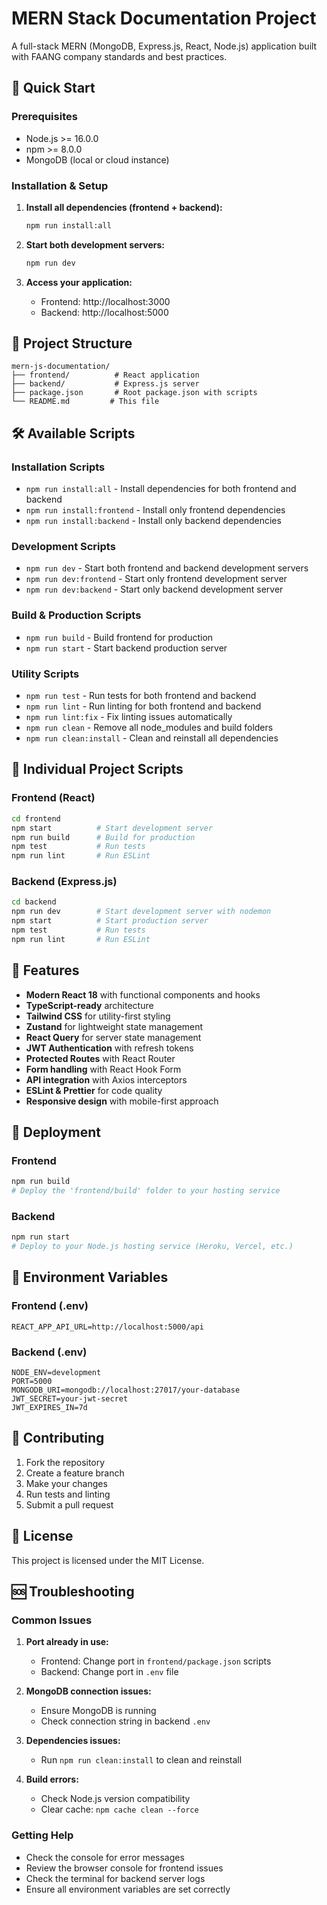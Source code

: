 # MERN Stack Documentation Project

A full-stack MERN (MongoDB, Express.js, React, Node.js) application built with FAANG company standards and best practices.

## 🚀 Quick Start

### Prerequisites
- Node.js >= 16.0.0
- npm >= 8.0.0
- MongoDB (local or cloud instance)

### Installation & Setup

1. **Install all dependencies (frontend + backend):**
   ```bash
   npm run install:all
   ```

2. **Start both development servers:**
   ```bash
   npm run dev
   ```

3. **Access your application:**
   - Frontend: http://localhost:3000
   - Backend: http://localhost:5000

## 📁 Project Structure

```
mern-js-documentation/
├── frontend/          # React application
├── backend/           # Express.js server
├── package.json       # Root package.json with scripts
└── README.md         # This file
```

## 🛠️ Available Scripts

### Installation Scripts
- `npm run install:all` - Install dependencies for both frontend and backend
- `npm run install:frontend` - Install only frontend dependencies
- `npm run install:backend` - Install only backend dependencies

### Development Scripts
- `npm run dev` - Start both frontend and backend development servers
- `npm run dev:frontend` - Start only frontend development server
- `npm run dev:backend` - Start only backend development server

### Build & Production Scripts
- `npm run build` - Build frontend for production
- `npm run start` - Start backend production server

### Utility Scripts
- `npm run test` - Run tests for both frontend and backend
- `npm run lint` - Run linting for both frontend and backend
- `npm run lint:fix` - Fix linting issues automatically
- `npm run clean` - Remove all node_modules and build folders
- `npm run clean:install` - Clean and reinstall all dependencies

## 🔧 Individual Project Scripts

### Frontend (React)
```bash
cd frontend
npm start          # Start development server
npm run build      # Build for production
npm test           # Run tests
npm run lint       # Run ESLint
```

### Backend (Express.js)
```bash
cd backend
npm run dev        # Start development server with nodemon
npm start          # Start production server
npm test           # Run tests
npm run lint       # Run ESLint
```

## 🌟 Features

- **Modern React 18** with functional components and hooks
- **TypeScript-ready** architecture
- **Tailwind CSS** for utility-first styling
- **Zustand** for lightweight state management
- **React Query** for server state management
- **JWT Authentication** with refresh tokens
- **Protected Routes** with React Router
- **Form handling** with React Hook Form
- **API integration** with Axios interceptors
- **ESLint & Prettier** for code quality
- **Responsive design** with mobile-first approach

## 🚀 Deployment

### Frontend
```bash
npm run build
# Deploy the 'frontend/build' folder to your hosting service
```

### Backend
```bash
npm run start
# Deploy to your Node.js hosting service (Heroku, Vercel, etc.)
```

## 📝 Environment Variables

### Frontend (.env)
```env
REACT_APP_API_URL=http://localhost:5000/api
```

### Backend (.env)
```env
NODE_ENV=development
PORT=5000
MONGODB_URI=mongodb://localhost:27017/your-database
JWT_SECRET=your-jwt-secret
JWT_EXPIRES_IN=7d
```

## 🤝 Contributing

1. Fork the repository
2. Create a feature branch
3. Make your changes
4. Run tests and linting
5. Submit a pull request

## 📄 License

This project is licensed under the MIT License.

## 🆘 Troubleshooting

### Common Issues

1. **Port already in use:**
   - Frontend: Change port in `frontend/package.json` scripts
   - Backend: Change port in `.env` file

2. **MongoDB connection issues:**
   - Ensure MongoDB is running
   - Check connection string in backend `.env`

3. **Dependencies issues:**
   - Run `npm run clean:install` to clean and reinstall

4. **Build errors:**
   - Check Node.js version compatibility
   - Clear cache: `npm cache clean --force`

### Getting Help

- Check the console for error messages
- Review the browser console for frontend issues
- Check the terminal for backend server logs
- Ensure all environment variables are set correctly
